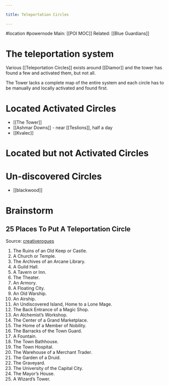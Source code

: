 --- 
title: Teleportation Circles 
---
#location #powernode 
Main: [[POI MOC]]
Related: [[Blue Guardians]]

# The teleportation system
Various [[Teleportation Circles]] exists around [[Diamor]] and the tower has found a few and activated them, but not all.

The Tower lacks a complete map of the entire system and each circle has to be manually and locally activated and found first.

# Located Activated Circles
- [[The Tower]] 
- [[Ashmar Downs]] - near [[Teslions]], half a day
- [[Kvalec]]

# Located but not Activated Circles

# Un-discovered Circles
- [[blackwood]]


# Brainstorm
## 25 Places To Put A Teleportation Circle 
Source: [creativerogues](https://creativerogues.tumblr.com/post/189389484449/25-places-to-put-a-teleportation-circle)

1.  The Ruins of an Old Keep or Castle.
2.  A Church or Temple.
3.  The Archives of an Arcane Library.
4.  A Guild Hall.
5.  A Tavern or Inn.
6.  The Theater.
7.  An Armory.
8.  A Floating City.
9.  An Old Warship.
10.  An Airship.
11.  An Undiscovered Island, Home to a Lone Mage.
12.  The Back Entrance of a Magic Shop.
13.  An Alchemist’s Workshop.
14.  The Center of a Grand Marketplace.
15.  The Home of a Member of Nobility.
16.  The Barracks of the Town Guard.
17.  A Fountain.
18.  The Town Bathhouse.
19.  The Town Hospital.
20.  The Warehouse of a Merchant Trader.
21.  The Garden of a Druid.
22.  The Graveyard.
23.  The University of the Capital City.
24.  The Mayor’s House.
25.  A Wizard’s Tower.
